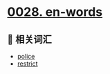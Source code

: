 # [0028. en-words](https://github.com/Tdahuyou/nodejs/tree/main/0028.%20en-words)

## 📝 相关词汇

- [police](https://github.com/Tdahuyou/en-words/blob/main/police.md)
- [restrict](https://github.com/Tdahuyou/en-words/blob/main/restrict.md)